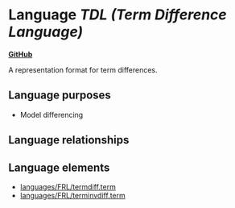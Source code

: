 # Language _TDL (Term Difference Language)_
**[GitHub](https://github.com/softlang/yas/blob/master/languages/TDL)**

A representation format for term differences.

## Language purposes
* Model differencing

## Language relationships

## Language elements
* [languages/FRL/termdiff.term](../files/languages-FRL-termdiff.term.md)
* [languages/FRL/terminvdiff.term](../files/languages-FRL-terminvdiff.term.md)

